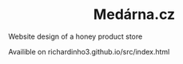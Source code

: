 <h1 align="center" id="title">Medárna.cz</h1>

<p id="description">Website design of a honey product store</p>

<p>Availible on richardinho3.github.io/src/index.html</p>


<!-- nezapomenout udelat search s options tagama>